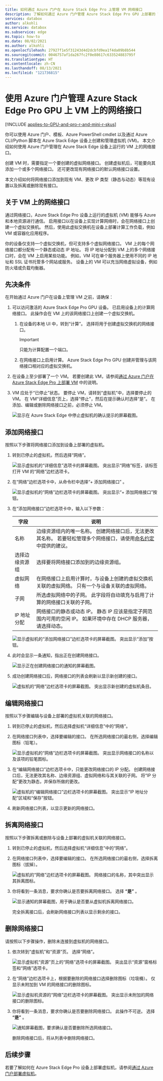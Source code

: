 ```yaml
---
title: 如何通过 Azure 门户在 Azure Stack Edge Pro 上管理 VM 网络接口
description: 了解如何通过 Azure 门户管理 Azure Stack Edge Pro GPU 上部署的 VM 上的网络接口。
services: databox
author: alkohli
ms.service: databox
ms.subservice: edge
ms.topic: how-to
ms.date: 08/02/2021
ms.author: alkohli
ms.openlocfilehash: 27927f1e5f31243d4d2dcbfd9ea1f4da09b8b544
ms.sourcegitcommit: 0046757af1da267fc2f0e88617c633524883795f
ms.translationtype: HT
ms.contentlocale: zh-CN
ms.lasthandoff: 08/13/2021
ms.locfileid: "121736815"
---
```

# <a name="use-the-azure-portal-to-manage-network-interfaces-on-the-vms-on-your-azure-stack-edge-pro-gpu"></a>使用 Azure 门户管理 Azure Stack Edge Pro GPU 上 VM 上的网络接口

[!INCLUDE [applies-to-GPU-and-pro-r-and-mini-r-skus](../../includes/azure-stack-edge-applies-to-gpu-pro-r-mini-r-sku.md)]

你可以使用 Azure 门户、模板、Azure PowerShell cmdlet 以及通过 Azure CLI/Python 脚本在 Azure Stack Edge 设备上创建和管理虚拟机 (VM)。 本文介绍如何使用 Azure 门户管理在 Azure Stack Edge 设备上运行的 VM 上的网络接口。

创建 VM 时，需要指定一个要创建的虚拟网络接口。 创建虚拟机后，可能要向其添加一个或多个网络接口。 还可更改现有网络接口的默认网络接口设置。

本文介绍如何将网络接口添加到现有 VM、更改 IP 类型（静态与动态）等现有设置以及拆离或删除现有接口。

        
## <a name="about-network-interfaces-on-vms"></a>关于 VM 上的网络接口

通过网络接口，Azure Stack Edge Pro 设备上运行的虚拟机 (VM) 能够与 Azure 和本地资源进行通信。 启用接口以在设备上实现计算网络时，会在网络接口上创建一个虚拟交换机。 然后，使用此虚拟交换机在设备上部署计算工作负载，例如 VM 或容器化应用程序。 

你的设备仅支持一个虚拟交换机，但可支持多个虚拟网络接口。 VM 上的每个网络接口都分配有一个静态或动态 IP 地址。 将 IP 地址分配到 VM 上的多个网络接口时，会在 VM 上启用某些功能。 例如，VM 可在单个服务器上使用不同的 IP 地址和 SSL 证书托管多个网站或服务。 设备上的 VM 可以充当网络虚拟设备，例如防火墙或负载均衡器。 <!--Is it possible to do that on ASE?-->

<!--There is a limit to how many virtual network interfaces can be created on the virtual switch on your device. See the Azure Stack Edge Pro limits article for details.--> 


## <a name="prerequisites"></a>先决条件

在开始通过 Azure 门户在设备上管理 VM 之前，请确保：

1. 可以访问激活的 Azure Stack Edge Pro GPU 设备。 已启用设备上的计算网络接口。 此操作会在 VM 上的该网络接口上创建一个虚拟交换机。 
    1. 在设备的本地 UI 中，转到“计算”。 选择将用于创建虚拟交换机的网络接口。

        > [!IMPORTANT] 
        > 只能为计算配置一个端口。

    1. 在网络接口上启用计算。 Azure Stack Edge Pro GPU 创建并管理与该网络接口相对应的虚拟交换机。

1. 在设备上至少部署了一个 VM。 若要创建此 VM，请参阅[通过 Azure 门户在 Azure Stack Edge Pro 上部署 VM](azure-stack-edge-gpu-deploy-virtual-machine-portal.md) 中的说明。

1. VM 应处于“已停止”状态。 要停止 VM，请转到“虚拟机”中，选择要停止的 VM。 在 VM“详细信息”页上，选择“停止”，然后在提示确认时选择“是”。 在添加、编辑或删除网络接口之前，必须停止 VM。

    ![显示在 Azure Stack Edge 中停止虚拟机的确认提示的屏幕截图。](./media/azure-stack-edge-gpu-manage-virtual-machine-network-interfaces-portal/stop-vm-2.png)


## <a name="add-a-network-interface"></a>添加网络接口

按照以下步骤将网络接口添加到设备上部署的虚拟机。<!--There's no obvious way to add a new NIC to a VM or to an Edge resource group in the portal. To update these procedures, I need to create my own test VM, which I can start and stop, create a new NIC for, detach a NIC from the stopped VM, etc.-->

1. 转到已停止的虚拟机，然后选择“网络”。
    
    ![显示虚拟机的“详细信息”选项卡的屏幕截图。 突出显示“网络”标签，该标签打开 VM 的“网络”边栏选项卡。](./media/azure-stack-edge-gpu-manage-virtual-machine-network-interfaces-portal/add-nic-1.png)

2. 在“网络”边栏选项卡中，从命令栏中选择“+ 添加网络接口” 。

    ![显示虚拟机的“网络”边栏选项卡的屏幕截图。 突出显示“+ 添加网络接口”按钮。](./media/azure-stack-edge-gpu-manage-virtual-machine-network-interfaces-portal/add-nic-2.png)

3. 在“添加网络接口”边栏选项卡中，输入以下参数：

    |字段    |说明  |
    |---------|-------------|
    |名称     | 边缘资源组内的唯一名称。 创建网络接口后，无法更改其名称。 若要轻松管理多个网络接口，请使用[命名约定](/azure/cloud-adoption-framework/ready/azure-best-practices/naming-and-tagging#resource-naming)中提供的建议。     |
    |选择边缘资源组 |选择要将网络接口添加到的边缘资源组。|   
    |虚拟网络| 在网络接口上启用计算时，与设备上创建的虚拟交换机关联的虚拟网络。 只有一个与设备关联的虚拟网络。         |
    |子网     | 所选虚拟网络中的子网。 此字段将自动填充与启用了计算的网络接口关联的子网。         |
    |IP 地址分配   | 网络接口的静态或动态 IP。 静态 IP 应该是指定子网范围内可用的空闲 IP。 如果环境中存在 DHCP 服务器，请选择动态。        |

    ![显示虚拟机的“添加网络接口”边栏选项卡的屏幕截图。 突出显示“添加”按钮。](./media/azure-stack-edge-gpu-manage-virtual-machine-network-interfaces-portal/add-nic-3.png)

4. 此时会显示一条通知，指出正在创建网络接口。

    ![显示正在创建网络接口的通知的屏幕截图。](./media/azure-stack-edge-gpu-manage-virtual-machine-network-interfaces-portal/add-nic-4.png)

5.  成功创建网络接口后，网络接口的列表会刷新以显示新创建的接口。

    ![虚拟机的“网络”边栏选项卡的屏幕截图。 突出显示新创建的虚拟机条目。](./media/azure-stack-edge-gpu-manage-virtual-machine-network-interfaces-portal/add-nic-5.png)


## <a name="edit-a-network-interface"></a>编辑网络接口

按照以下步骤编辑与设备上部署的虚拟机关联的网络接口。

1. 转到已停止的虚拟机，然后选择虚拟机“详细信息”中的“网络”。

1. 在网络接口列表中，选择要编辑的接口。 在所选网络接口的最右侧，选择编辑图标（铅笔）。  

    ![显示虚拟机的“网络”边栏选项卡的屏幕截图。 突出显示网络接口的名称以及该项的铅笔图标。](./media/azure-stack-edge-gpu-manage-virtual-machine-network-interfaces-portal/edit-nic-1.png)

1. 在“编辑网络接口”边栏选项卡中，只能更改网络接口的 IP 分配。 创建网络接口后，无法更改其名称、边缘资源组、虚拟网络和与其关联的子网。 将“IP 分配”更改为静态，并保存所做的更改。

    ![虚拟机的“编辑网络接口”边栏选项卡的屏幕截图。 突出显示“IP 地址分配”区域和“保存”按钮。](./media/azure-stack-edge-gpu-manage-virtual-machine-network-interfaces-portal/edit-nic-2.png)

1. 刷新网络接口列表，以显示更新的网络接口。


## <a name="detach-a-network-interface"></a>拆离网络接口

按照以下步骤拆离或删除与设备上部署的虚拟机关联的网络接口。

1. 转到已停止的虚拟机，然后选择虚拟机“详细信息”中的“网络”。

1. 在网络接口列表中，选择要编辑的接口。 在所选网络接口的最右侧，选择拆离图标（拔掉）。  

    ![虚拟机的“网络”边栏选项卡的屏幕截图。 网络接口的名称，其中突出显示其拆离图标。](./media/azure-stack-edge-gpu-manage-virtual-machine-network-interfaces-portal/detach-nic-1.png)

1. 你将看到一条消息，要求你确认是否要拆离网络接口。 选择 **“是”** 。

    ![显示通知的屏幕截图，用于确认是否要从虚拟机拆离网络接口。](./media/azure-stack-edge-gpu-manage-virtual-machine-network-interfaces-portal/detach-nic-2.png)

    完全拆离接口后，会刷新网络接口列表以显示剩余的接口。


## <a name="delete-a-network-interface"></a>删除网络接口

请按照以下步骤操作，删除未连接到虚拟机的网络接口。

1. 依次转到“虚拟机”和“资源”页。 选择“网络”。
    
    ![显示虚拟机“资源”页上的“网络”选项卡的屏幕截图。 突出显示“资源”窗格标签和“网络”选项卡。](./media/azure-stack-edge-gpu-manage-virtual-machine-network-interfaces-portal/delete-nic-1.png)

1. 在“网络”边栏选项卡上，根据要删除的网络接口选择删除图标（垃圾桶）。 仅显示未附加到 VM 的网络接口的删除图标。

    ![显示虚拟机资源的“网络”边栏选项卡的屏幕截图。 突出显示未附加的网络接口的删除图标。](./media/azure-stack-edge-gpu-manage-virtual-machine-network-interfaces-portal/delete-nic-2.png)

1. 你将看到一条消息，要求你确认是否要删除网络接口。 此操作不可逆。 选择 **“是”** 。

    ![通知屏幕截图，要求确认是否要删除所选网络接口。](./media/azure-stack-edge-gpu-manage-virtual-machine-network-interfaces-portal/delete-nic-3.png)
  
    删除网络接口后，将从列表中删除网络接口。

## <a name="next-steps"></a>后续步骤

若要了解如何在 Azure Stack Edge Pro 设备上部署虚拟机，请参阅[通过 Azure 门户部署虚拟机](azure-stack-edge-gpu-deploy-virtual-machine-portal.md)。
